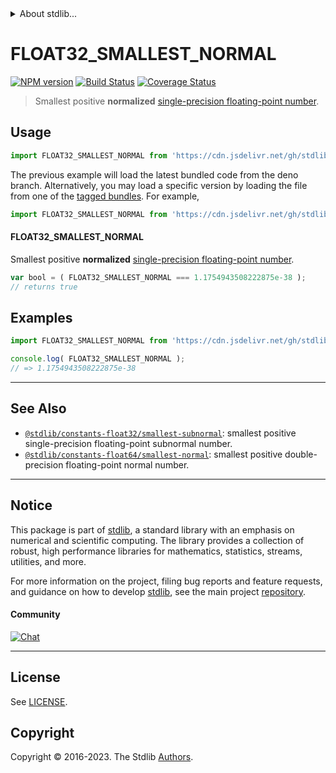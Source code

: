 <!--

@license Apache-2.0

Copyright (c) 2018 The Stdlib Authors.

Licensed under the Apache License, Version 2.0 (the "License");
you may not use this file except in compliance with the License.
You may obtain a copy of the License at

   http://www.apache.org/licenses/LICENSE-2.0

Unless required by applicable law or agreed to in writing, software
distributed under the License is distributed on an "AS IS" BASIS,
WITHOUT WARRANTIES OR CONDITIONS OF ANY KIND, either express or implied.
See the License for the specific language governing permissions and
limitations under the License.

-->


<details>
  <summary>
    About stdlib...
  </summary>
  <p>We believe in a future in which the web is a preferred environment for numerical computation. To help realize this future, we've built stdlib. stdlib is a standard library, with an emphasis on numerical and scientific computation, written in JavaScript (and C) for execution in browsers and in Node.js.</p>
  <p>The library is fully decomposable, being architected in such a way that you can swap out and mix and match APIs and functionality to cater to your exact preferences and use cases.</p>
  <p>When you use stdlib, you can be absolutely certain that you are using the most thorough, rigorous, well-written, studied, documented, tested, measured, and high-quality code out there.</p>
  <p>To join us in bringing numerical computing to the web, get started by checking us out on <a href="https://github.com/stdlib-js/stdlib">GitHub</a>, and please consider <a href="https://opencollective.com/stdlib">financially supporting stdlib</a>. We greatly appreciate your continued support!</p>
</details>

# FLOAT32_SMALLEST_NORMAL

[![NPM version][npm-image]][npm-url] [![Build Status][test-image]][test-url] [![Coverage Status][coverage-image]][coverage-url] <!-- [![dependencies][dependencies-image]][dependencies-url] -->

> Smallest positive **normalized** [single-precision floating-point number][ieee754].



<section class="usage">

## Usage

```javascript
import FLOAT32_SMALLEST_NORMAL from 'https://cdn.jsdelivr.net/gh/stdlib-js/constants-float32-smallest-normal@deno/mod.js';
```
The previous example will load the latest bundled code from the deno branch. Alternatively, you may load a specific version by loading the file from one of the [tagged bundles](https://github.com/stdlib-js/constants-float32-smallest-normal/tags). For example,

```javascript
import FLOAT32_SMALLEST_NORMAL from 'https://cdn.jsdelivr.net/gh/stdlib-js/constants-float32-smallest-normal@v0.1.0-deno/mod.js';
```

#### FLOAT32_SMALLEST_NORMAL

Smallest positive **normalized** [single-precision floating-point number][ieee754].

```javascript
var bool = ( FLOAT32_SMALLEST_NORMAL === 1.1754943508222875e-38 );
// returns true
```

</section>

<!-- /.usage -->

<section class="examples">

## Examples

<!-- TODO: better example -->

<!-- eslint no-undef: "error" -->

```javascript
import FLOAT32_SMALLEST_NORMAL from 'https://cdn.jsdelivr.net/gh/stdlib-js/constants-float32-smallest-normal@deno/mod.js';

console.log( FLOAT32_SMALLEST_NORMAL );
// => 1.1754943508222875e-38
```

</section>

<!-- /.examples -->

<!-- C interface documentation. -->



<!-- Section for related `stdlib` packages. Do not manually edit this section, as it is automatically populated. -->

<section class="related">

* * *

## See Also

-   <span class="package-name">[`@stdlib/constants-float32/smallest-subnormal`][@stdlib/constants/float32/smallest-subnormal]</span><span class="delimiter">: </span><span class="description">smallest positive single-precision floating-point subnormal number.</span>
-   <span class="package-name">[`@stdlib/constants-float64/smallest-normal`][@stdlib/constants/float64/smallest-normal]</span><span class="delimiter">: </span><span class="description">smallest positive double-precision floating-point normal number.</span>

</section>

<!-- /.related -->

<!-- Section for all links. Make sure to keep an empty line after the `section` element and another before the `/section` close. -->


<section class="main-repo" >

* * *

## Notice

This package is part of [stdlib][stdlib], a standard library with an emphasis on numerical and scientific computing. The library provides a collection of robust, high performance libraries for mathematics, statistics, streams, utilities, and more.

For more information on the project, filing bug reports and feature requests, and guidance on how to develop [stdlib][stdlib], see the main project [repository][stdlib].

#### Community

[![Chat][chat-image]][chat-url]

---

## License

See [LICENSE][stdlib-license].


## Copyright

Copyright &copy; 2016-2023. The Stdlib [Authors][stdlib-authors].

</section>

<!-- /.stdlib -->

<!-- Section for all links. Make sure to keep an empty line after the `section` element and another before the `/section` close. -->

<section class="links">

[npm-image]: http://img.shields.io/npm/v/@stdlib/constants-float32-smallest-normal.svg
[npm-url]: https://npmjs.org/package/@stdlib/constants-float32-smallest-normal

[test-image]: https://github.com/stdlib-js/constants-float32-smallest-normal/actions/workflows/test.yml/badge.svg?branch=v0.1.0
[test-url]: https://github.com/stdlib-js/constants-float32-smallest-normal/actions/workflows/test.yml?query=branch:v0.1.0

[coverage-image]: https://img.shields.io/codecov/c/github/stdlib-js/constants-float32-smallest-normal/main.svg
[coverage-url]: https://codecov.io/github/stdlib-js/constants-float32-smallest-normal?branch=main

<!--

[dependencies-image]: https://img.shields.io/david/stdlib-js/constants-float32-smallest-normal.svg
[dependencies-url]: https://david-dm.org/stdlib-js/constants-float32-smallest-normal/main

-->

[chat-image]: https://img.shields.io/gitter/room/stdlib-js/stdlib.svg
[chat-url]: https://app.gitter.im/#/room/#stdlib-js_stdlib:gitter.im

[stdlib]: https://github.com/stdlib-js/stdlib

[stdlib-authors]: https://github.com/stdlib-js/stdlib/graphs/contributors

[umd]: https://github.com/umdjs/umd
[es-module]: https://developer.mozilla.org/en-US/docs/Web/JavaScript/Guide/Modules

[deno-url]: https://github.com/stdlib-js/constants-float32-smallest-normal/tree/deno
[umd-url]: https://github.com/stdlib-js/constants-float32-smallest-normal/tree/umd
[esm-url]: https://github.com/stdlib-js/constants-float32-smallest-normal/tree/esm
[branches-url]: https://github.com/stdlib-js/constants-float32-smallest-normal/blob/main/branches.md

[stdlib-license]: https://raw.githubusercontent.com/stdlib-js/constants-float32-smallest-normal/main/LICENSE

[ieee754]: https://en.wikipedia.org/wiki/IEEE_754-1985

<!-- <related-links> -->

[@stdlib/constants/float32/smallest-subnormal]: https://github.com/stdlib-js/constants-float32-smallest-subnormal/tree/deno

[@stdlib/constants/float64/smallest-normal]: https://github.com/stdlib-js/constants-float64-smallest-normal/tree/deno

<!-- </related-links> -->

</section>

<!-- /.links -->
